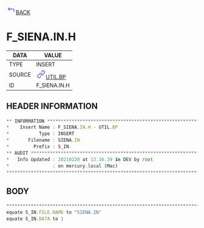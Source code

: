 <img src="../.resources/themes/unicons-line-6563ff/corner-up-left-alt.svg" alt="BACK" width="25" />[BACK](../DOCS/UTIL.BP.md)  
# F_SIENA.IN.H  
|DATA|VALUE|
| --- | --- |
|TYPE|INSERT|
|SOURCE|<img src="../.resources/themes/unicons-line-6563ff/link.svg" alt="UTIL.BP" width="25" />[UTIL.BP](../DOCS/UTIL.BP.md)|
|ID|F_SIENA.IN.H|
    
    
## HEADER INFORMATION  
```javascript
** INFORMATION ****************************************************************
*    Insert Name : F_SIENA.IN.H - UTIL.BP
*           Type : INSERT
*       Filename : SIENA.IN
*         Prefix : S_IN.
** AUDIT **********************************************************************
*   Info Updated : 20210220 at 13.16.39 in DEV by root
*                : on mercury.local (Mac)
*******************************************************************************
```
## BODY  
```javascript
*******************************************************************************
equate S_IN.FILE.NAME to "SIENA.IN"
equate S_IN.DATA to 1
```
